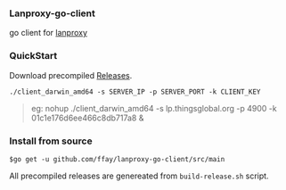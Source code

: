 ###  Lanproxy-go-client
go client for [lanproxy](https://github.com/ffay/lanproxy)

### QuickStart

Download precompiled [Releases](https://github.com/ffay/lanproxy/releases).

```
./client_darwin_amd64 -s SERVER_IP -p SERVER_PORT -k CLIENT_KEY
```
> eg: nohup ./client_darwin_amd64 -s lp.thingsglobal.org -p 4900 -k 01c1e176d6ee466c8db717a8 &

### Install from source

```
$go get -u github.com/ffay/lanproxy-go-client/src/main
```

All precompiled releases are genereated from `build-release.sh` script.